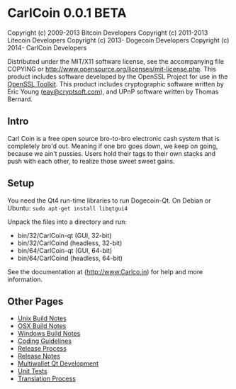 CarlCoin 0.0.1 BETA
====================

Copyright (c) 2009-2013 Bitcoin Developers
Copyright (c) 2011-2013 Litecoin Developers
Copyright (c) 2013- Dogecoin Developers
Copyright (c) 2014- CarlCoin Developers

Distributed under the MIT/X11 software license, see the accompanying
file COPYING or http://www.opensource.org/licenses/mit-license.php.
This product includes software developed by the OpenSSL Project for use in the [OpenSSL Toolkit](http://www.openssl.org/). This product includes
cryptographic software written by Eric Young ([eay@cryptsoft.com](mailto:eay@cryptsoft.com)), and UPnP software written by Thomas Bernard.


Intro
---------------------
Carl Coin is a free open source bro-to-bro electronic cash system that is
completely bro'd out. Meaning if one bro goes down, we keep on going, because we ain't pussies.
Users hold their tags to their own stacks and push with each other, to realize those sweet sweet gains.



Setup
---------------------
You need the Qt4 run-time libraries to run Dogecoin-Qt. On Debian or Ubuntu:
        `sudo apt-get install libqtgui4`

Unpack the files into a directory and run:

- bin/32/CarlCoin-qt (GUI, 32-bit)
- bin/32/CarlCoind (headless, 32-bit)
- bin/64/CarlCoin-qt (GUI, 64-bit)
- bin/64/CarlCoind (headless, 64-bit)

See the documentation at (http://www.Carlco.in)
for help and more information.
                                                                                                                                                                           
                                                                                                                                                                           
Other Pages                                                                                                                                                                
---------------------                                                                                                                                                      
- [Unix Build Notes](build-unix.md)                                                                                                                                        
- [OSX Build Notes](build-osx.md)                                                                                                                                          
- [Windows Build Notes](build-msw.md)                                                                                                                                      
- [Coding Guidelines](coding.md)                                                                                                                                           
- [Release Process](release-process.md)                                                                                                                                    
- [Release Notes](release-notes.md)                                                                                                                                        
- [Multiwallet Qt Development](multiwallet-qt.md)                                                                                                                          
- [Unit Tests](unit-tests.md)                                                                                                                                              
- [Translation Process](translation_process.md)
